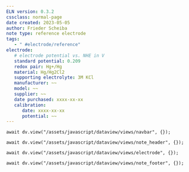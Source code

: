 ```yaml
---
ELN version: 0.3.2
cssclass: normal-page
date created: 2023-05-05
author: Frieder Scheiba
note type: reference electrode
tags: 
   - " #electrode/reference"
electrode:
   # electrode potential vs. NHE in V
   standard potential: 0.209
   redox pair: Hg+/Hg
   material: Hg/Hg2Cl2
   supporting electrolyte: 3M KCl
   manufacturer: ~~
   model: ~~
   supplier: ~~
   date purchased: xxxx-xx-xx
   calibration:
      date: xxxx-xx-xx
      potential: ~~ 
---
```


```dataviewjs
await dv.view("/assets/javascript/dataview/views/navbar", {});
```

```dataviewjs
await dv.view("/assets/javascript/dataview/views/note_header", {});
```

```dataviewjs
await dv.view("/assets/javascript/dataview/views/electrode", {});
```

```dataviewjs
await dv.view("/assets/javascript/dataview/views/note_footer", {});
```
